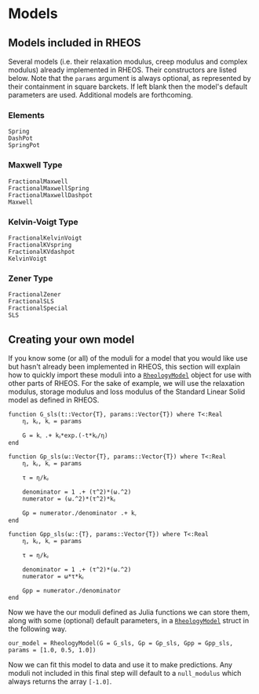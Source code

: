 # Models

## Models included in RHEOS
Several models (i.e. their relaxation modulus, creep modulus and complex modulus) already implemented in RHEOS. Their constructors are listed below. Note that the `params` argument is always optional, as represented by their containment in square barckets. If left blank then the model's default parameters are used. Additional models are forthcoming.

### Elements
```@docs
Spring
DashPot
SpringPot
```

### Maxwell Type
```@docs
FractionalMaxwell
FractionalMaxwellSpring
FractionalMaxwellDashpot
Maxwell
```

### Kelvin-Voigt Type
```@docs
FractionalKelvinVoigt
FractionalKVspring
FractionalKVdashpot
KelvinVoigt
```

### Zener Type
```@docs
FractionalZener
FractionalSLS
FractionalSpecial
SLS
```

## Creating your own model
If you know some (or all) of the moduli for a model that you would like use but hasn't already been implemented in RHEOS, this section will explain how to quickly import these moduli into a [`RheologyModel`](@ref) object for use with other parts of RHEOS. For the sake of example, we will use the relaxation modulus, storage modulus and loss modulus of the Standard Linear Solid model as defined in RHEOS.
```
function G_sls(t::Vector{T}, params::Vector{T}) where T<:Real
    η, kᵦ, kᵧ = params

    G = kᵧ .+ kᵦ*exp.(-t*kᵦ/η)
end

function Gp_sls(ω::Vector{T}, params::Vector{T}) where T<:Real
    η, kᵦ, kᵧ = params

    τ = η/kᵦ

    denominator = 1 .+ (τ^2)*(ω.^2)
    numerator = (ω.^2)*(τ^2)*kᵦ

    Gp = numerator./denominator .+ kᵧ
end

function Gpp_sls(ω::{T}, params::Vector{T}) where T<:Real
    η, kᵦ, kᵧ = params

    τ = η/kᵦ

    denominator = 1 .+ (τ^2)*(ω.^2)
    numerator = ω*τ*kᵦ

    Gpp = numerator./denominator
end
```
Now we have the our moduli defined as Julia functions we can store them, along with some (optional) default parameters, in a [`RheologyModel`](@ref) struct in the following way.
```
our_model = RheologyModel(G = G_sls, Gp = Gp_sls, Gpp = Gpp_sls, params = [1.0, 0.5, 1.0])
```
Now we can fit this model to data and use it to make predictions. Any moduli not included in this final step will default to a `null_modulus` which always returns the array `[-1.0]`.

